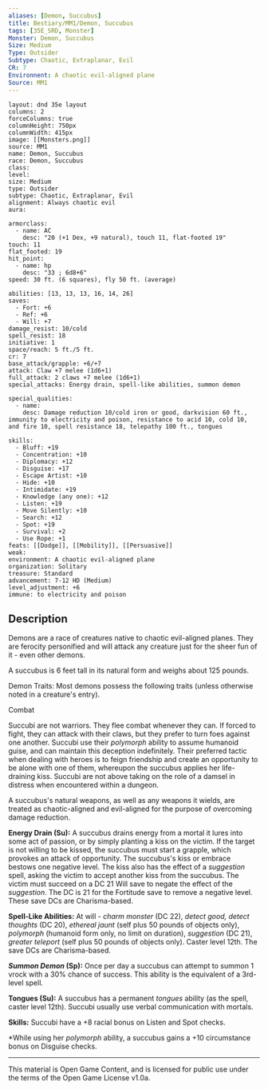 ```yaml
---
aliases: [Demon, Succubus]
title: Bestiary/MM1/Demon, Succubus
tags: [35E_SRD, Monster]
Monster: Demon, Succubus
Size: Medium
Type: Outsider
Subtype: Chaotic, Extraplanar, Evil
CR: 7
Environnent: A chaotic evil-aligned plane
Source: MM1
---
```


```statblock
layout: dnd 35e layout
columns: 2
forceColumns: true
columnHeight: 750px
columnWidth: 415px
image: [[Monsters.png]]
source: MM1
name: Demon, Succubus
race: Demon, Succubus
class: 
level: 
size: Medium
type: Outsider
subtype: Chaotic, Extraplanar, Evil
alignment: Always chaotic evil
aura: 

armorclass:
  - name: AC
    desc: "20 (+1 Dex, +9 natural), touch 11, flat-footed 19"
touch: 11
flat_footed: 19
hit_point:
  - name: hp
    desc: "33 ; 6d8+6"
speed: 30 ft. (6 squares), fly 50 ft. (average)

abilities: [13, 13, 13, 16, 14, 26]
saves:
  - Fort: +6
  - Ref: +6
  - Will: +7
damage_resist: 10/cold
spell_resist: 18
initiative: 1
space/reach: 5 ft./5 ft.
cr: 7
base_attack/grapple: +6/+7
attack: Claw +7 melee (1d6+1)
full_attack: 2 claws +7 melee (1d6+1)
special_attacks: Energy drain, spell-like abilities, summon demon

special_qualities:
  - name: 
    desc: Damage reduction 10/cold iron or good, darkvision 60 ft., immunity to electricity and poison, resistance to acid 10, cold 10, and fire 10, spell resistance 18, telepathy 100 ft., tongues

skills:
  - Bluff: +19
  - Concentration: +10
  - Diplomacy: +12
  - Disguise: +17
  - Escape Artist: +10
  - Hide: +10
  - Intimidate: +19
  - Knowledge (any one): +12
  - Listen: +19
  - Move Silently: +10
  - Search: +12
  - Spot: +19
  - Survival: +2
  - Use Rope: +1
feats: [[Dodge]], [[Mobility]], [[Persuasive]]
weak: 
environment: A chaotic evil-aligned plane
organization: Solitary
treasure: Standard
advancement: 7-12 HD (Medium)
level_adjustment: +6
immune: to electricity and poison
```

## Description

<p>Demons are a race of creatures native to chaotic evil-aligned planes. They are ferocity personified and will attack any creature just for the sheer fun of it - even other demons.</p>
<p>A succubus is 6 feet tall in its natural form and weighs about 125 pounds.</p>
<p>Demon Traits: Most demons possess the following traits (unless otherwise noted in a creature's entry).</p>
<p>Combat</p>
<p>Succubi are not warriors. They flee combat whenever they can. If forced to fight, they can attack with their claws, but they prefer to turn foes against one another. Succubi use their <i>polymorph</i> ability to assume humanoid guise, and can maintain this deception indefinitely. Their preferred tactic when dealing with heroes is to feign friendship and create an opportunity to be alone with one of them, whereupon the succubus applies her life-draining kiss. Succubi are not above taking on the role of a damsel in distress when encountered within a dungeon.</p>
<p>A succubus's natural weapons, as well as any weapons it wields, are treated as chaotic-aligned and evil-aligned for the purpose of overcoming damage reduction.</p>
<p>
            <b>Energy Drain (Su):</b> A succubus drains energy from a mortal it lures into some act of passion, or by simply planting a kiss on the victim. If the target is not willing to be kissed, the succubus must start a grapple, which provokes an attack of opportunity. The succubus's kiss or embrace bestows one negative level. The kiss also has the effect of a <i>suggestion</i> spell, asking the victim to accept another kiss from the succubus. The victim must succeed on a DC 21 Will save to negate the effect of the <i>suggestion</i>. The DC is 21 for the Fortitude save to remove a negative level. These save DCs are Charisma-based.</p>
<p>
            <b>Spell-Like Abilities:</b> At will - <i>charm monster</i> (DC 22), <i>detect good, detect thoughts</i> (DC 20), <i>ethereal jaunt</i> (self plus 50 pounds of objects only), <i>polymorph</i> (humanoid form only, no limit on duration), <i>suggestion</i> (DC 21), <i>greater teleport</i> (self plus 50 pounds of objects only). Caster level 12th. The save DCs are Charisma-based.</p>
<p>
            <b>
              <i>Summon Demon</i> (Sp):</b> Once per day a succubus can attempt to summon 1 vrock with a 30% chance of success. This ability is the equivalent of a 3rd-level spell.</p>
<p>
            <b>Tongues (Su):</b> A succubus has a permanent <i>tongues</i> ability (as the spell, caster level 12th). Succubi usually use verbal communication with mortals.</p>
<p>
            <b>Skills:</b> Succubi have a +8 racial bonus on Listen and Spot checks.</p>
<p>*While using her <i>polymorph</i> ability, a succubus gains a +10 circumstance bonus on Disguise checks.</p>

---

This material is Open Game Content, and is licensed for public use under
the terms of the Open Game License v1.0a.
